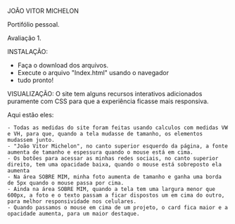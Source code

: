 JOÃO VITOR MICHELON

Portifólio pessoal.

Avaliação 1.

INSTALAÇÃO:
  - Faça o download dos arquivos.
  - Execute o arquivo "Index.html" usando o navegador
  - tudo pronto!

VISUALIZAÇÃO: 
  O site tem alguns recursos interativos adicionados puramente com CSS para que a experiência ficasse mais responsiva.
  
  Aqui estão eles:
  
    - Todas as medidas do site foram feitas usando calculos com medidas VW e VH, para que, quando a tela mudasse de tamanho, os elementos mudassem junto. 
    - "João Vitor Michelon", no canto superior esquerdo da página, a fonte aumenta de tamanho e espessura quando o mouse está em cima.
    - Os botões para acessar as minhas redes sociais, no canto superior direito, tem uma opacidade baixa, quando o mouse está sobreposto ela aumenta
    - Na área SOBRE MIM, minha foto aumenta de tamanho e ganha uma borda de 5px quando o mouse passa por cima.
    - Ainda na área SOBRE MIM, quando a tela tem uma largura menor que 600px, a foto e o texto passam a ficar dispostos um em cima do outro, para melhor responsividade nos celulares.
    - Quando passamos o mouse em cima de um projeto, o card fica maior e a opacidade aumenta, para um maior destaque.
